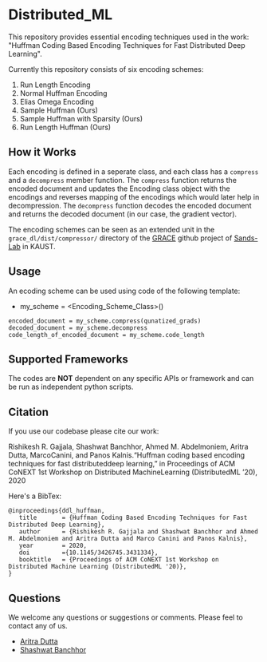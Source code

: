 # Distributed_ML
This repository provides essential encoding techniques used in the work: "Huffman Coding Based Encoding Techniques for Fast Distributed Deep Learning". 

Currently this repository consists of six encoding schemes:
1. Run Length Encoding
2. Normal Huffman Encoding
3. Elias Omega Encoding
4. Sample Huffman (Ours)
5. Sample Huffman with Sparsity (Ours)
6. Run Length Huffman (Ours)

## How it Works


Each encoding is  defined in a seperate class, and each class has a `compress` and a `decompress` member function. The `compress` function returns the encoded document and updates the Encoding class object with the encodings and reverses mapping of the encodings which would later help in decompression. The `decompress` function decodes the encoded document and returns the decoded document (in our case, the gradient vector).

The encoding schemes can be seen as an extended unit in  the `grace_dl/dist/compressor/` directory 
 of the [GRACE](https://github.com/sands-lab/grace/) github project  of [Sands-Lab](https://sands.kaust.edu.sa/) in KAUST.



## Usage
An ecoding scheme can be used using code of the following template:

* my_scheme = <Encoding_Scheme_Class>()
```
encoded_document = my_scheme.compress(qunatized_grads)
decoded_document = my_scheme.decompress
code_length_of_encoded_document = my_scheme.code_length
```

## Supported Frameworks
The codes are **NOT** dependent on any specific APIs or framework and can be run as independent python scripts.

## Citation
If you use our codebase please cite our work:

Rishikesh R. Gajjala, Shashwat Banchhor, Ahmed M. Abdelmoniem, Aritra Dutta, MarcoCanini, and Panos Kalnis.“Huffman coding based encoding techniques for fast distributeddeep learning,” in Proceedings of ACM CoNEXT 1st Workshop on Distributed MachineLearning (DistributedML ’20), 2020

Here's a BibTex:
``` 
@inproceedings{ddl_huffman,
   title       = {Huffman Coding Based Encoding Techniques for Fast Distributed Deep Learning},
   author      = {Rishikesh R. Gajjala and Shashwat Banchhor and Ahmed M. Abdelmoniem and Aritra Dutta and Marco Canini and Panos Kalnis},
   year        = 2020,
   doi         ={10.1145/3426745.3431334},
   booktitle   = {Proceedings of ACM CoNEXT 1st Workshop on Distributed Machine Learning (DistributedML '20)},
}
```

## Questions
We welcome any questions or suggestions or comments. Please feel to contact any of us. 
* [Aritra Dutta](aritra.dutta@kaust.edu.sa)
* [Shashwat Banchhor](shashwatbanchhor12@gmail.com)


